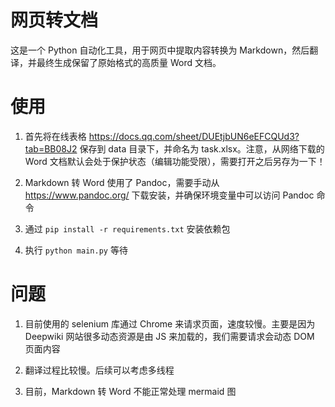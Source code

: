 # 网页转文档

这是一个 Python 自动化工具，用于网页中提取内容转换为 Markdown，然后翻译，并最终生成保留了原始格式的高质量 Word 文档。

# 使用

1. 首先将在线表格 https://docs.qq.com/sheet/DUEtjbUN6eEFCQUd3?tab=BB08J2 保存到 data 目录下，并命名为 task.xlsx。注意，从网络下载的 Word 文档默认会处于保护状态（编辑功能受限），需要打开之后另存为一下！

2. Markdown 转 Word 使用了 Pandoc，需要手动从 https://www.pandoc.org/ 下载安装，并确保环境变量中可以访问 Pandoc 命令

3. 通过 `pip install -r requirements.txt` 安装依赖包

4. 执行 `python main.py` 等待

# 问题

1. 目前使用的 selenium 库通过 Chrome 来请求页面，速度较慢。主要是因为 Deepwiki 网站很多动态资源是由 JS 来加载的，我们需要请求会动态 DOM 页面内容

2. 翻译过程比较慢。后续可以考虑多线程

3. 目前，Markdown 转 Word 不能正常处理 mermaid 图